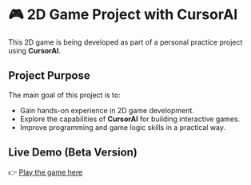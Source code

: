 # 🎮 2D Game Project with CursorAI

This 2D game is being developed as part of a personal practice project using **CursorAI**.

## Project Purpose

The main goal of this project is to:
- Gain hands-on experience in 2D game development.
- Explore the capabilities of **CursorAI** for building interactive games.
- Improve programming and game logic skills in a practical way.

## Live Demo (Beta Version)
👉 [Play the game here](https://zebro-pentest.github.io/Game_html_AI/Game_html/)
